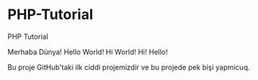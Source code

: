 # PHP-Tutorial
PHP Tutorial

Merhaba Dünya!
Hello World!
Hi World!
Hi!
Hello!

Bu proje GitHub'taki ilk ciddi projemizdir ve bu projede pek bişi yapmicuq.
